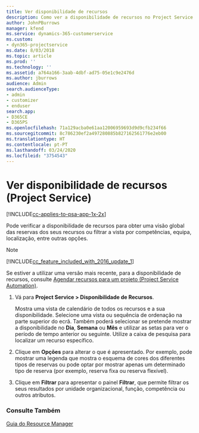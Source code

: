 ```yaml
---
title: Ver disponibilidade de recursos
description: Como ver a disponibilidade de recursos no Project Service
author: JohnPBurrows
manager: kfend
ms.service: dynamics-365-customerservice
ms.custom:
- dyn365-projectservice
ms.date: 8/03/2018
ms.topic: article
ms.prod: ''
ms.technology: ''
ms.assetid: a764a166-3aab-4dbf-ad75-05e1c9e2476d
ms.author: jburrows
audience: Admin
search.audienceType:
- admin
- customizer
- enduser
search.app:
- D365CE
- D365PS
ms.openlocfilehash: 71a129acba0e61aa12006959693d9d9cfb234f66
ms.sourcegitcommit: 8c786230ef2a497280885b827162561776e2eb00
ms.translationtype: HT
ms.contentlocale: pt-PT
ms.lasthandoff: 03/24/2020
ms.locfileid: "3754543"
---
```

# <a name="view-resource-availability-project-service"></a>Ver disponibilidade de recursos (Project Service)

[!INCLUDE[cc-applies-to-psa-app-1x-2x](../includes/cc-applies-to-psa-app-1x-2x.md)]

Pode verificar a disponibilidade de recursos para obter uma visão global das reservas dos seus recursos ou filtrar a vista por competências, equipa, localização, entre outras opções.  
  
> [!NOTE]
> [!INCLUDE[cc_feature_included_with_2016_update_1](../includes/cc-feature-included-with-2016-update-1.md)]  
> 
>  Se estiver a utilizar uma versão mais recente, para a disponibilidade de recursos, consulte [Agendar recursos para um projeto (Project Service Automation)](../project-service/schedule-resources-project.md).  

1. Vá para **Project Service > Disponibilidade de Recursos**.  

    Mostra uma vista de calendário de todos os recursos e a sua disponibilidade. Selecione uma vista ou sequência de ordenação na parte superior do ecrã. Também poderá selecionar se pretende mostrar a disponibilidade no **Dia**, **Semana** ou **Mês** e utilizar as setas para ver o período de tempo anterior ou seguinte. Utilize a caixa de pesquisa para localizar um recurso específico.  

2. Clique em **Opções** para alterar o que é apresentado. Por exemplo, pode mostrar uma legenda que mostra o esquema de cores dos diferentes tipos de reservas ou pode optar por mostrar apenas um determinado tipo de reserva (por exemplo, reserva fixa ou reserva flexível).  

3. Clique em **Filtrar** para apresentar o painel **Filtrar**, que permite filtrar os seus resultados por unidade organizacional, função, competência ou outros atributos.  

### <a name="see-also"></a>Consulte Também  
 [Guia do Resource Manager](../project-service/resource-manager-guide.md)
